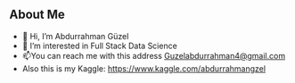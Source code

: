 


## About Me
- 👋 Hi, I’m Abdurrahman Güzel
- 👀 I’m interested in Full Stack Data Science
- 📫You can reach me with this address Guzelabdurrahman4@gmail.com
- Also this is my Kaggle: https://www.kaggle.com/abdurrahmangzel
